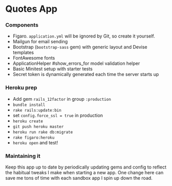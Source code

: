 # Quotes App

### Components

- Figaro. `application.yml` will be ignored by Git, so create it yourself.
- Mailgun for email sending
- Bootstrap (`bootstrap-sass` gem) with generic layout and Devise templates
- FontAwesome fonts
- ApplicationHelper #show_errors_for model validation helper
- Basic Minitest setup with starter tests
- Secret token is dynamically generated each time the server starts up

### Heroku prep

- Add gem `rails_12factor` in group `:production`
- `bundle install`
- `rake rails:update:bin`
- set `config.force_ssl = true` in production
- `heroku create`
- `git push heroku master`
- `heroku run rake db:migrate`
- `rake figaro:heroku`
- `heroku open` and test!

### Maintaining it

Keep this app up to date by periodically updating gems and config to reflect the habitual tweaks I make when starting a new app. One change here can save me tons of time with each sandbox app I spin up down the road.
